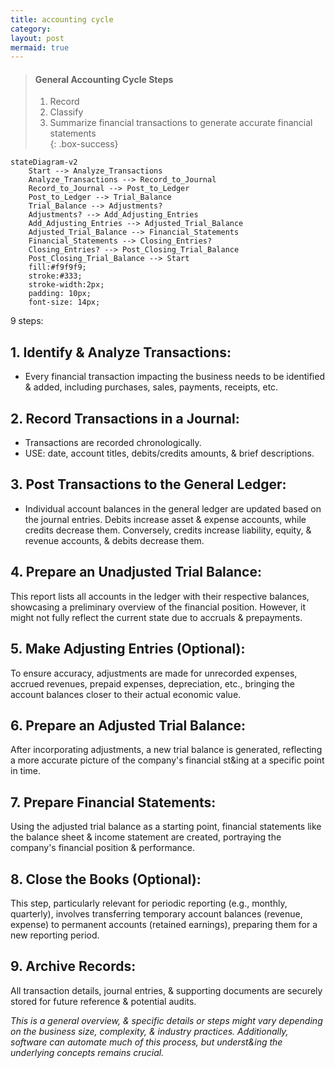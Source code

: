 ```yaml
---
title: accounting cycle
category: 
layout: post
mermaid: true
---
```


> #### General Accounting Cycle Steps
>
>1. Record
>2. Classify
>3. Summarize financial transactions to generate accurate financial statements  
{: .box-success}


```mermaid
stateDiagram-v2
    Start --> Analyze_Transactions
    Analyze_Transactions --> Record_to_Journal
    Record_to_Journal --> Post_to_Ledger
    Post_to_Ledger --> Trial_Balance
    Trial_Balance --> Adjustments?
    Adjustments? --> Add_Adjusting_Entries
    Add_Adjusting_Entries --> Adjusted_Trial_Balance
    Adjusted_Trial_Balance --> Financial_Statements
    Financial_Statements --> Closing_Entries?
    Closing_Entries? --> Post_Closing_Trial_Balance
    Post_Closing_Trial_Balance --> Start
    fill:#f9f9f9;
    stroke:#333;
    stroke-width:2px;
    padding: 10px;
    font-size: 14px;
```



9 steps:

## 1. Identify & Analyze Transactions:

- Every financial transaction impacting the business needs to be identified & added, including purchases, sales, payments, receipts, etc.

## 2. Record Transactions in a Journal:

- Transactions are recorded chronologically.
- USE: date, account titles, debits/credits amounts, & brief descriptions.

## 3. Post Transactions to the General Ledger:

- Individual account balances in the general ledger are updated based on the journal entries. Debits increase asset & expense accounts, while credits decrease them. Conversely, credits increase liability, equity, & revenue accounts, & debits decrease them.

## 4. Prepare an Unadjusted Trial Balance:

This report lists all accounts in the ledger with their respective balances, showcasing a preliminary overview of the financial position. However, it might not fully reflect the current state due to accruals & prepayments.

## 5. Make Adjusting Entries (Optional):

To ensure accuracy, adjustments are made for unrecorded expenses, accrued revenues, prepaid expenses, depreciation, etc., bringing the account balances closer to their actual economic value.

## 6. Prepare an Adjusted Trial Balance:

After incorporating adjustments, a new trial balance is generated, reflecting a more accurate picture of the company's financial st&ing at a specific point in time.

## 7. Prepare Financial Statements:

Using the adjusted trial balance as a starting point, financial statements like the balance sheet & income statement are created, portraying the company's financial position & performance.

## 8. Close the Books (Optional):

This step, particularly relevant for periodic reporting (e.g., monthly, quarterly), involves transferring temporary account balances (revenue, expense) to permanent accounts (retained earnings), preparing them for a new reporting period.

## 9. Archive Records:

All transaction details, journal entries, & supporting documents are securely stored for future reference & potential audits.

*This is a general overview, & specific details or steps might vary depending on the business size, complexity, & industry practices. Additionally, software can automate much of this process, but underst&ing the underlying concepts remains crucial.*
